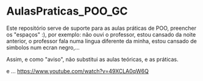 # AulasPraticas_POO_GC

Este repositório serve de suporte para as aulas práticas de POO, preencher os "espaços" :), por exemplo: não ouvi o professor, estou cansado da noite anterior, o professor fala numa lingua diferente da minha, estou cansado de simbolos num ecran negro,...

Assim, e como "aviso", não substitui as aulas teóricas, e as práticas.

e ... https://www.youtube.com/watch?v=49XCLA0qW6Q
